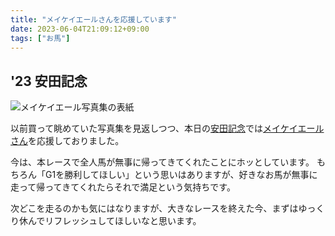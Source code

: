 ```yaml
---
title: "メイケイエールさんを応援しています"
date: 2023-06-04T21:09:12+09:00
tags: ["お馬"]
---
```


## '23 安田記念

![メイケイエール写真集の表紙](../assets/MeikeiYell-PhotoBook-Cover.png)

以前買って眺めていた写真集を見返しつつ、本日の[安田記念](https://race.netkeiba.com/special/index.html?id=0062)では[メイケイエールさん](https://db.netkeiba.com/horse/2018105069/)を応援しておりました。

今は、本レースで全人馬が無事に帰ってきてくれたことにホッとしています。
もちろん「G1を勝利してほしい」という思いはありますが、好きなお馬が無事に走って帰ってきてくれたらそれで満足という気持ちです。

次どこを走るのかも気にはなりますが、大きなレースを終えた今、まずはゆっくり休んでリフレッシュしてほしいなと思います。

